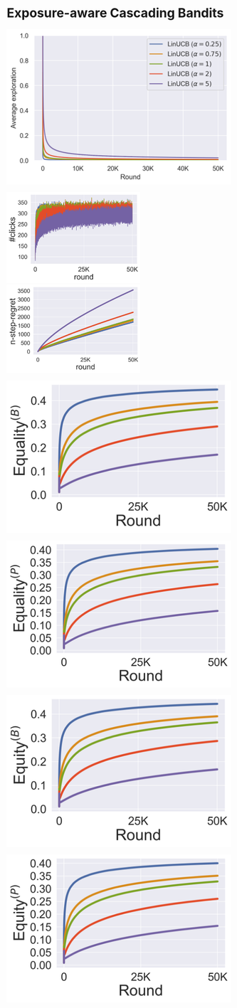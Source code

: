 # Exposure-aware Cascading Bandits

![alt text](https://github.com/masoudmansoury/ealinucb/blob/main/images/img_r2y_exploration.png?raw=true)

<img src="https://github.com/masoudmansoury/ealinucb/blob/main/images/img_r2y_cum_clicks.png" width="300"/> <img src="https://github.com/masoudmansoury/ealinucb/blob/main/images/img_r2y_regret.png" width="300"/>

<!-- ![alt-text-1](https://github.com/masoudmansoury/ealinucb/blob/main/images/img_r2y_cum_clicks.png?raw=true "title-1") ![alt-text-2](https://github.com/masoudmansoury/ealinucb/blob/main/images/img_r2y_regret.png?raw=true "title-2") -->

![alt text](https://github.com/masoudmansoury/ealinucb/blob/main/images/img_r2y_cum_equality_b.png?raw=true)

![alt text](https://github.com/masoudmansoury/ealinucb/blob/main/images/img_r2y_cum_equality_p.png?raw=true)

![alt text](https://github.com/masoudmansoury/ealinucb/blob/main/images/img_r2y_cum_equity_b.png?raw=true)

![alt text](https://github.com/masoudmansoury/ealinucb/blob/main/images/img_r2y_cum_equity_p.png?raw=true)